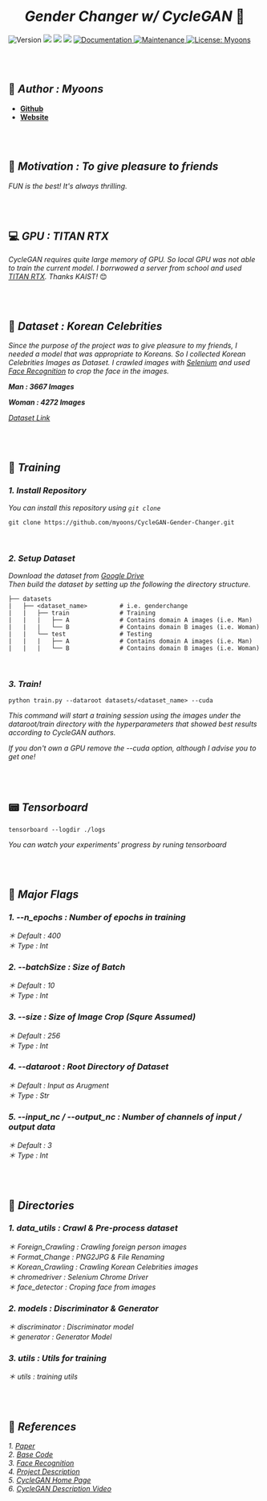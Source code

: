 <h1 align="center" font> <b><i>Gender Changer w/ CycleGAN </i></b> 👫</h1>

<p>
  <img alt="Version" src="https://img.shields.io/badge/version-2.1.0-red.svg?cacheSeconds=2592000" />
  <img src="https://img.shields.io/badge/python-%3E%3D3.7.7-orange.svg" />
  <img src="https://img.shields.io/badge/pytorch-%3E%3D1.7.0-yellow.svg" />
  <img src="https://img.shields.io/badge/torchvision-%3E%3D0.8.0-green.svg" />
  <a href="https://ainote.tistory.com/7" target="_blank">
    <img alt="Documentation" src="https://img.shields.io/badge/documentation-Yes-blue.svg" />
  </a>
  </a>
   <a href="https://github.com/myoons/CycleGAN-Gender-Changer/graphs/commit-activity" target="_blank">
    <img alt="Maintenance" src="https://img.shields.io/badge/Maintained%3F-Yes-darkblue.svg" />
  </a>
  <a href="https://github.com/myoons/" target="_blank">
    <img alt="License: Myoons" src="https://img.shields.io/badge/License-Myoons-purple.svg" />
  </a>
</p>

<br/>
<br/>

## 👤 _**Author : Myoons**_
* **[Github](https://github.com/myoons)**
* **[Website](https://ainote.tistory.com/)**

</br>
</br>

## 🌈 _**Motivation : To give pleasure to friends**_
_FUN is the best! It's always thrilling._

</br>
</br>

## 💻 _**GPU : TITAN RTX**_
_CycleGAN requires quite large memory of GPU. So local GPU was not able to train the current model. I borrwowed a server from school and used [TITAN RTX](https://www.nvidia.com/ko-kr/deep-learning-ai/products/titan-rtx/). Thanks KAIST!_ 😊 

</br>
</br>

## 📝 _**Dataset : Korean Celebrities**_
_Since the purpose of the project was to give pleasure to my friends, I needed a model that was appropriate to Koreans. So I collected Korean Celebrities Images as Dataset. I crawled images with [Selenium](https://www.selenium.dev/) and used [Face Recognition](https://github.com/ageitgey/face_recognition) to crop the face in the images._

_**Man : 3667 Images**_

_**Woman : 4272 Images**_
<br/>

_[Dataset Link](https://drive.google.com/drive/folders/1mCUy34p05QY6qLG33nyN0IMBMKsFRZHP?usp=sharing)_

</br>
</br>

## 🔧 _**Training**_
### _**1. Install Repository**_

_You can install this repository using `git clone`_

    git clone https://github.com/myoons/CycleGAN-Gender-Changer.git


<br/>

### _**2. Setup Dataset**_
_Download the dataset from [Google Drive](https://drive.google.com/drive/folders/1mCUy34p05QY6qLG33nyN0IMBMKsFRZHP?usp=sharing)_
<br/>
_Then build the dataset by setting up the following the directory structure._

    ├── datasets
    |   ├── <dataset_name>         # i.e. genderchange
    |   |   ├── train              # Training
    |   |   |   ├── A              # Contains domain A images (i.e. Man)
    |   |   |   └── B              # Contains domain B images (i.e. Woman)
    |   |   └── test               # Testing
    |   |   |   ├── A              # Contains domain A images (i.e. Man)
    |   |   |   └── B              # Contains domain B images (i.e. Woman)

<br/>

### _**3. Train!**_

    python train.py --dataroot datasets/<dataset_name> --cuda

_This command will start a training session using the images under the dataroot/train directory with the hyperparameters that showed best results according to CycleGAN authors._

_If you don't own a GPU remove the --cuda option, although I advise you to get one!_

<br/>
<br/>

## 📟 _**Tensorboard**_
    tensorboard --logdir ./logs

_You can watch your experiments' progress by runing tensorboard_

<br/>
<br/>

## 🚩 _**Major Flags**_
### _1. --n_epochs : Number of epochs in training_
_＊ Default : 400_ <br/>
_＊ Type : Int_ <br/>

### _2. --batchSize : Size of Batch_
_＊ Default : 10_ <br/>
_＊ Type : Int_ <br/>

### _3. --size : Size of Image Crop (Squre Assumed)_
_＊ Default : 256_ <br/>
_＊ Type : Int_ <br/>

### _4. --dataroot : Root Directory of Dataset_
_＊ Default : Input as Arugment_ <br/>
_＊ Type : Str_ <br/>

### _5. --input_nc / --output_nc : Number of channels of input / output data_
_＊ Default : 3_
<br/>
_＊ Type : Int_

<br/>
<br/>

## 📁 _**Directories**_
### _1. data_utils : Crawl & Pre-process dataset_
_＊ Foreign_Crawling : Crawling foreign person images_ <br/>
_＊ Format_Change : PNG2JPG & File Renaming_ <br/>
_＊ Korean_Crawling : Crawling Korean Celebrities images_ <br/>
_＊ chromedriver : Selenium Chrome Driver_ <br/>
_＊ face_detector : Croping face from images_ <br/>

### _2. models : Discriminator & Generator_
_＊ discriminator : Discriminator model_ <br/>
_＊ generator : Generator Model_ <br/>

### _3. utils : Utils for training_
_＊ utils : training utils_ <br/>


<br/>
<br/>


## 🔗 _**References**_
_1. [Paper](https://arxiv.org/pdf/1703.10593.pdf)_ <br/>
_2. [Base Code](https://github.com/aitorzip/PyTorch-CycleGAN)_ <br/>
_3. [Face Recognition](https://github.com/ageitgey/face_recognition)_ <br/>
_4. [Project Description](https://ainote.tistory.com/7)_ <br/>
_5. [CycleGAN Home Page](https://junyanz.github.io/CycleGAN/)_ <br/>
_6. [CycleGAN Description Video](https://www.youtube.com/watch?v=Fkq_f3dS9Cqw&t=2401s)_ <br/>
